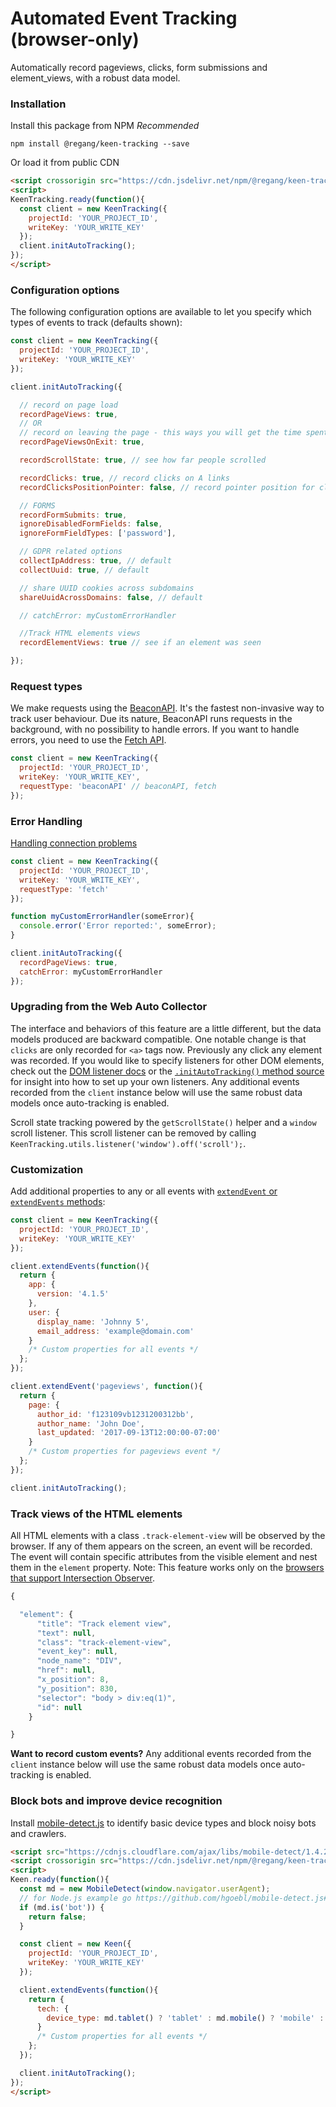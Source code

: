 # Automated Event Tracking (browser-only)

Automatically record pageviews, clicks, form submissions and element_views, with a robust data model.

### Installation

Install this package from NPM *Recommended*

```ssh
npm install @regang/keen-tracking --save
```

Or load it from public CDN

```html
<script crossorigin src="https://cdn.jsdelivr.net/npm/@regang/keen-tracking@latest"></script>
<script>
KeenTracking.ready(function(){
  const client = new KeenTracking({
    projectId: 'YOUR_PROJECT_ID',
    writeKey: 'YOUR_WRITE_KEY'
  });
  client.initAutoTracking();
});
</script>
```

### Configuration options

The following configuration options are available to let you specify which types of events to track (defaults shown):

```javascript
const client = new KeenTracking({
  projectId: 'YOUR_PROJECT_ID',
  writeKey: 'YOUR_WRITE_KEY'
});

client.initAutoTracking({

  // record on page load
  recordPageViews: true,
  // OR
  // record on leaving the page - this ways you will get the time spent on this page
  recordPageViewsOnExit: true,

  recordScrollState: true, // see how far people scrolled

  recordClicks: true, // record clicks on A links
  recordClicksPositionPointer: false, // record pointer position for clicks

  // FORMS
  recordFormSubmits: true,
  ignoreDisabledFormFields: false,
  ignoreFormFieldTypes: ['password'],

  // GDPR related options
  collectIpAddress: true, // default
  collectUuid: true, // default

  // share UUID cookies across subdomains
  shareUuidAcrossDomains: false, // default

  // catchError: myCustomErrorHandler

  //Track HTML elements views
  recordElementViews: true // see if an element was seen

});
```

### Request types

We make requests using the [BeaconAPI](https://developer.mozilla.org/en-US/docs/Web/API/Beacon_API).
It's the fastest non-invasive way to track user behaviour.
Due its nature, BeaconAPI runs requests in the background, with no possibility
to handle errors. If you want to handle errors, you need to use the [Fetch API](https://developer.mozilla.org/en-US/docs/Web/API/Fetch_API).

```javascript
const client = new KeenTracking({
  projectId: 'YOUR_PROJECT_ID',
  writeKey: 'YOUR_WRITE_KEY',
  requestType: 'beaconAPI' // beaconAPI, fetch
});
```

### Error Handling

[Handling connection problems](https://github.com/keen/keen-tracking.js#handling-connection-problems)

```javascript
const client = new KeenTracking({
  projectId: 'YOUR_PROJECT_ID',
  writeKey: 'YOUR_WRITE_KEY',
  requestType: 'fetch'
});

function myCustomErrorHandler(someError){
  console.error('Error reported:', someError);
}

client.initAutoTracking({
  recordPageViews: true,
  catchError: myCustomErrorHandler
});
```

### Upgrading from the Web Auto Collector

The interface and behaviors of this feature are a little different, but the data models produced are backward compatible. One notable change is that `clicks` are only recorded for `<a>` tags now. Previously any click any element was recorded. If you would like to specify listeners for other DOM elements, check out the [DOM listener docs](./listeners.md) or the [`.initAutoTracking()` method source](../lib/browser-auto-tracking.js) for insight into how to set up your own listeners. Any additional events recorded from the `client` instance below will use the same robust data models once auto-tracking is enabled.

Scroll state tracking powered by the `getScrollState()` helper and a `window` scroll listener. This scroll listener can be removed by calling `KeenTracking.utils.listener('window').off('scroll');`.

### Customization

Add additional properties to any or all events with [`extendEvent` or `extendEvents` methods](./extend-events.md):

```javascript
const client = new KeenTracking({
  projectId: 'YOUR_PROJECT_ID',
  writeKey: 'YOUR_WRITE_KEY'
});

client.extendEvents(function(){
  return {
    app: {
      version: '4.1.5'
    },
    user: {
      display_name: 'Johnny 5',
      email_address: 'example@domain.com'
    }
    /* Custom properties for all events */
  };
});

client.extendEvent('pageviews', function(){
  return {
    page: {
      author_id: 'f123109vb1231200312bb',
      author_name: 'John Doe',
      last_updated: '2017-09-13T12:00:00-07:00'
    }
    /* Custom properties for pageviews event */
  };
});

client.initAutoTracking();
```

### Track views of the HTML elements

All HTML elements with a class `.track-element-view` will be observed by the browser. If any of them appears on the screen, an event will be recorded. The event will contain specific attributes from the visible element and nest them in the `element` property.
Note: This feature works only on the [browsers that support Intersection Observer](https://caniuse.com/#search=IntersectionObserver).

```javascript
{

  "element": {
      "title": "Track element view",
      "text": null,
      "class": "track-element-view",
      "event_key": null,
      "node_name": "DIV",
      "href": null,
      "x_position": 8,
      "y_position": 830,
      "selector": "body > div:eq(1)",
      "id": null
    }

}
```


**Want to record custom events?** Any additional events recorded from the `client` instance below will use the same robust data models once auto-tracking is enabled.


### Block bots and improve device recognition

Install [mobile-detect.js](https://github.com/hgoebl/mobile-detect.js) to identify basic device types and block noisy bots and crawlers.

```html
<script src="https://cdnjs.cloudflare.com/ajax/libs/mobile-detect/1.4.2/mobile-detect.min.js"></script>
<script crossorigin src="https://cdn.jsdelivr.net/npm/@regang/keen-tracking@latest"></script>
<script>
Keen.ready(function(){
  const md = new MobileDetect(window.navigator.userAgent);
  // for Node.js example go https://github.com/hgoebl/mobile-detect.js#nodejs--express
  if (md.is('bot')) {
    return false;
  }

  const client = new Keen({
    projectId: 'YOUR_PROJECT_ID',
    writeKey: 'YOUR_WRITE_KEY'
  });

  client.extendEvents(function(){
    return {
      tech: {
        device_type: md.tablet() ? 'tablet' : md.mobile() ? 'mobile' : 'desktop'
      }
      /* Custom properties for all events */
    };
  });

  client.initAutoTracking();
});
</script>
```
